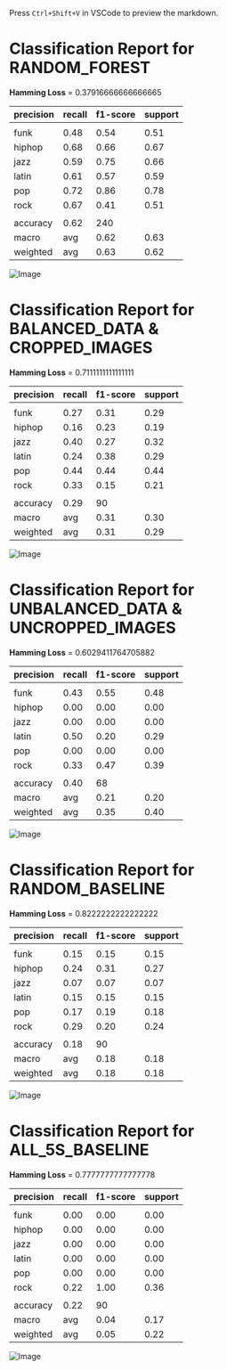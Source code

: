 Press `Ctrl+Shift+V` in VSCode to preview the markdown.

# Classification Report for RANDOM_FOREST

__Hamming Loss__ = 0.37916666666666665

| precision | recall | f1-score | support |
| --- | --- | --- | --- |
|  |
| funk | 0.48 | 0.54 | 0.51 | 39 |
| hiphop | 0.68 | 0.66 | 0.67 | 38 |
| jazz | 0.59 | 0.75 | 0.66 | 32 |
| latin | 0.61 | 0.57 | 0.59 | 40 |
| pop | 0.72 | 0.86 | 0.78 | 42 |
| rock | 0.67 | 0.41 | 0.51 | 49 |
|  |
| accuracy | 0.62 | 240 |
| macro | avg | 0.62 | 0.63 | 0.62 | 240 |
| weighted | avg | 0.63 | 0.62 | 0.61 | 240 |


![Image](..\evaluation\images\confusion_matrix_RANDOM_FOREST.png)



# Classification Report for BALANCED_DATA & CROPPED_IMAGES

__Hamming Loss__ = 0.7111111111111111

| precision | recall | f1-score | support |
| --- | --- | --- | --- |
|  |
| funk | 0.27 | 0.31 | 0.29 | 13 |
| hiphop | 0.16 | 0.23 | 0.19 | 13 |
| jazz | 0.40 | 0.27 | 0.32 | 15 |
| latin | 0.24 | 0.38 | 0.29 | 13 |
| pop | 0.44 | 0.44 | 0.44 | 16 |
| rock | 0.33 | 0.15 | 0.21 | 20 |
|  |
| accuracy | 0.29 | 90 |
| macro | avg | 0.31 | 0.30 | 0.29 | 90 |
| weighted | avg | 0.31 | 0.29 | 0.29 | 90 |


![Image](..\evaluation\images\confusion_matrix_CROPPED_IMAGES.png)

# Classification Report for UNBALANCED_DATA & UNCROPPED_IMAGES

__Hamming Loss__ = 0.6029411764705882

| precision | recall | f1-score | support |
| --- | --- | --- | --- |
|  |
| funk | 0.43 | 0.55 | 0.48 | 29 |
| hiphop | 0.00 | 0.00 | 0.00 | 6 |
| jazz | 0.00 | 0.00 | 0.00 | 2 |
| latin | 0.50 | 0.20 | 0.29 | 10 |
| pop | 0.00 | 0.00 | 0.00 | 2 |
| rock | 0.33 | 0.47 | 0.39 | 19 |
|  |
| accuracy | 0.40 | 68 |
| macro | avg | 0.21 | 0.20 | 0.19 | 68 |
| weighted | avg | 0.35 | 0.40 | 0.36 | 68 |


![Image](..\evaluation\images\confusion_matrix_UNCROPPED_IMAGES.png)

# Classification Report for RANDOM_BASELINE

__Hamming Loss__ = 0.8222222222222222

| precision | recall | f1-score | support |
| --- | --- | --- | --- |
|  |
| funk | 0.15 | 0.15 | 0.15 | 13 |
| hiphop | 0.24 | 0.31 | 0.27 | 13 |
| jazz | 0.07 | 0.07 | 0.07 | 15 |
| latin | 0.15 | 0.15 | 0.15 | 13 |
| pop | 0.17 | 0.19 | 0.18 | 16 |
| rock | 0.29 | 0.20 | 0.24 | 20 |
|  |
| accuracy | 0.18 | 90 |
| macro | avg | 0.18 | 0.18 | 0.18 | 90 |
| weighted | avg | 0.18 | 0.18 | 0.18 | 90 |


![Image](..\evaluation\images\confusion_matrix_RANDOM_BASELINE.png)


# Classification Report for ALL_5S_BASELINE

__Hamming Loss__ = 0.7777777777777778

| precision | recall | f1-score | support |
| --- | --- | --- | --- |
|  |
| funk | 0.00 | 0.00 | 0.00 | 13 |
| hiphop | 0.00 | 0.00 | 0.00 | 13 |
| jazz | 0.00 | 0.00 | 0.00 | 15 |
| latin | 0.00 | 0.00 | 0.00 | 13 |
| pop | 0.00 | 0.00 | 0.00 | 16 |
| rock | 0.22 | 1.00 | 0.36 | 20 |
|  |
| accuracy | 0.22 | 90 |
| macro | avg | 0.04 | 0.17 | 0.06 | 90 |
| weighted | avg | 0.05 | 0.22 | 0.08 | 90 |


![Image](..\evaluation\images\confusion_matrix_ALL_5S_BASELINE.png)